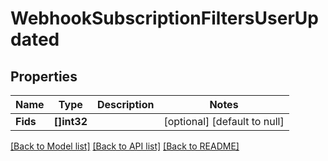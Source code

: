 # WebhookSubscriptionFiltersUserUpdated

## Properties
Name | Type | Description | Notes
------------ | ------------- | ------------- | -------------
**Fids** | **[]int32** |  | [optional] [default to null]

[[Back to Model list]](../README.md#documentation-for-models) [[Back to API list]](../README.md#documentation-for-api-endpoints) [[Back to README]](../README.md)

